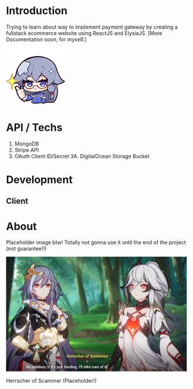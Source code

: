 # Introduction
Trying to learn about way to implement payment gateway by creating a fullstack ecommerce website using ReactJS and ElysiaJS. [More Documentation soon, for myself.]


![alt text](./image/FuHuaThumbsup.png)
# API / Techs
1. MongoDB 
2. Stripe API
3. OAuth Client ID/Secret
3A. DigitalOcean Storage Bucket


# Development 
## Client

## 

# About
Placeholder image btw! Totally not gonna use it until the end of the project (not guarantee!!)

![alt text](./image/HerrscherOfScammer1.png)

Herrscher of Scammer (Placeholder!)